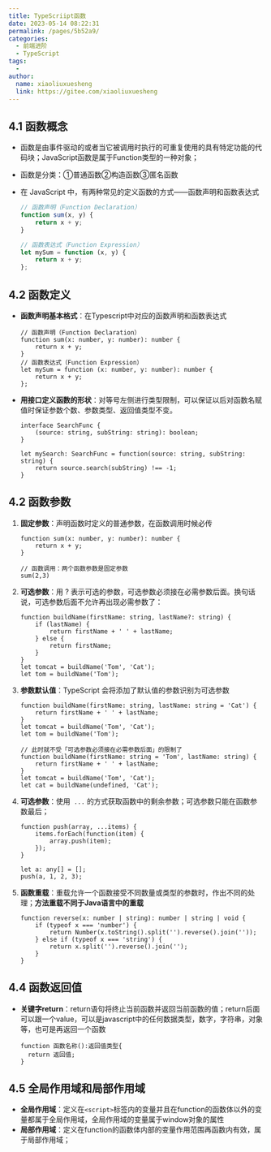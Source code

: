 ```yaml
---
title: TypeScriipt函数
date: 2023-05-14 08:22:31
permalink: /pages/5b52a9/
categories:
  - 前端进阶
  - TypeScript
tags:
  - 
author: 
  name: xiaoliuxuesheng
  link: https://gitee.com/xiaoliuxuesheng
---
```


## 4.1 函数概念

- 函数是由事件驱动的或者当它被调用时执行的可重复使用的具有特定功能的代码块；JavaScript函数是属于Function类型的一种对象；

- 函数是分类：①普通函数②构造函数③匿名函数

- 在 JavaScript 中，有两种常见的定义函数的方式——函数声明和函数表达式

  ```js
  // 函数声明（Function Declaration）
  function sum(x, y) {
      return x + y;
  }
  
  // 函数表达式（Function Expression）
  let mySum = function (x, y) {
      return x + y;
  };
  ```

## 4.2 函数定义

- **函数声明基本格式**：在Typescript中对应的函数声明和函数表达式

  ```tsx
  // 函数声明（Function Declaration）
  function sum(x: number, y: number): number {
      return x + y;
  }
  // 函数表达式（Function Expression）
  let mySum = function (x: number, y: number): number {
      return x + y;
  };
  ```

- **用接口定义函数的形状**：对等号左侧进行类型限制，可以保证以后对函数名赋值时保证参数个数、参数类型、返回值类型不变。

  ```tsx
  interface SearchFunc {
      (source: string, subString: string): boolean;
  }
  
  let mySearch: SearchFunc = function(source: string, subString: string) {
      return source.search(subString) !== -1;
  }
  ```

## 4.2 函数参数

1. **固定参数**：声明函数时定义的普通参数，在函数调用时候必传

   ```tsx
   function sum(x: number, y: number): number {
       return x + y;
   }
   
   // 函数调用：两个函数参数是固定参数
   sum(2,3)
   ```

2. **可选参数**：用 ? 表示可选的参数，可选参数必须接在必需参数后面。换句话说，可选参数后面不允许再出现必需参数了：

   ```tsx
   function buildName(firstName: string, lastName?: string) {
       if (lastName) {
           return firstName + ' ' + lastName;
       } else {
           return firstName;
       }
   }
   let tomcat = buildName('Tom', 'Cat');
   let tom = buildName('Tom');
   ```

3. **参数默认值**：TypeScript 会将添加了默认值的参数识别为可选参数

   ```tsx
   function buildName(firstName: string, lastName: string = 'Cat') {
       return firstName + ' ' + lastName;
   }
   let tomcat = buildName('Tom', 'Cat');
   let tom = buildName('Tom');
   
   // 此时就不受「可选参数必须接在必需参数后面」的限制了
   function buildName(firstName: string = 'Tom', lastName: string) {
       return firstName + ' ' + lastName;
   }
   let tomcat = buildName('Tom', 'Cat');
   let cat = buildName(undefined, 'Cat');
   ```

4. **可选参数**：使用` ...` 的方式获取函数中的剩余参数；可选参数只能在函数参数最后；

   ```tsx
   function push(array, ...items) {
       items.forEach(function(item) {
           array.push(item);
       });
   }
   
   let a: any[] = [];
   push(a, 1, 2, 3);
   ```

5. **函数重载**：重载允许一个函数接受不同数量或类型的参数时，作出不同的处理；**方法重载不同于Java语言中的重载**

   ```tsx
   function reverse(x: number | string): number | string | void {
       if (typeof x === 'number') {
           return Number(x.toString().split('').reverse().join(''));
       } else if (typeof x === 'string') {
           return x.split('').reverse().join('');
       }
   }
   ```

## 4.4 函数返回值

- **关键字return**：return语句将终止当前函数并返回当前函数的值；return后面可以跟一个value，可以是javascript中的任何数据类型，数字，字符串，对象等，也可是再返回一个函数

  ```tsx
  function 函数名称():返回值类型{
    return 返回值;
  }
  ```

## 4.5 全局作用域和局部作用域

- **全局作用域**：定义在`<script>`标签内的变量并且在function的函数体以外的变量都属于全局作用域，全局作用域的变量属于window对象的属性
- **局部作用域**：定义在function的函数体内部的变量作用范围再函数内有效，属于局部作用域；
